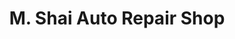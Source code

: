 ---
title: "M. Shai Auto Repair Shop"
url: /dasmarinas/m-shai-auto-repair-shop/
shop: car repair
---
